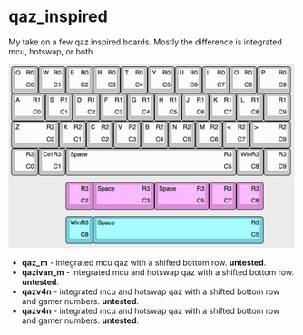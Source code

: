 # qaz_inspired

My take on a few qaz inspired boards. Mostly the difference is integrated mcu, hotswap, or both.

![KLE Diagram](./qaz_m/docs/KLE.png "KLE Diagram")

- **qaz_m** - integrated mcu qaz with a shifted bottom row. **untested**.
- **qazivan_m** - integrated mcu and hotswap qaz with a shifted bottom row. **untested**.
- **qazv4n** - integrated mcu and hotswap qaz with a shifted bottom row and gamer numbers. **untested**.
- **qazv4n** - integrated mcu and hotswap qaz with a shifted bottom row and gamer numbers. **untested**.
